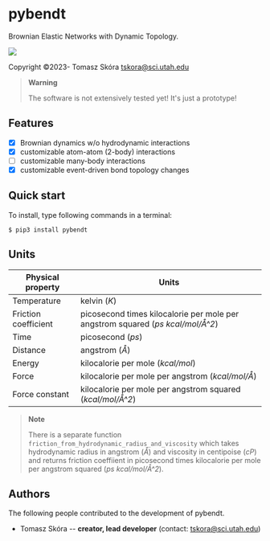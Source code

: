 # pybendt
Brownian Elastic Networks with Dynamic Topology.

![](https://github.com/pybendt/examples/2dist_criterion.gif)

Copyright &copy;2023- Tomasz Skóra [tskora@sci.utah.edu](mailto:tskora@sci.utah.edu)

> **Warning**
> 
> The software is not extensively tested yet! It's just a prototype!

## Features

- [x] Brownian dynamics w/o hydrodynamic interactions
- [x] customizable atom-atom (2-body) interactions
- [ ] customizable many-body interactions
- [x] customizable event-driven bond topology changes

## Quick start

To install, type following commands in a terminal:
```shell
$ pip3 install pybendt
```

## Units

| Physical property | Units |
|---|---|
| Temperature | kelvin (*K*) |
| Friction coefficient | picosecond times kilocalorie per mole per angstrom squared (*ps kcal/mol/Å^2*) |
| Time | picosecond (*ps*) |
| Distance | angstrom (*Å*) |
| Energy | kilocalorie per mole (*kcal/mol*) |
| Force | kilocalorie per mole per angstrom (*kcal/mol/Å*) |
| Force constant | kilocalorie per mole per angstrom squared (*kcal/mol/Å^2*) |

> **Note**
> 
> There is a separate function ``friction_from_hydrodynamic_radius_and_viscosity`` which takes hydrodynamic radius in angstrom (*Å*) and viscosity in centipoise (*cP*) and returns friction coeffiient in picosecond times kilocalorie per mole per angstrom squared (*ps kcal/mol/Å^2*).

## Authors

The following people contributed to the development of pybendt.

- Tomasz Skóra -- **creator, lead developer** (contact: tskora@sci.utah.edu)
